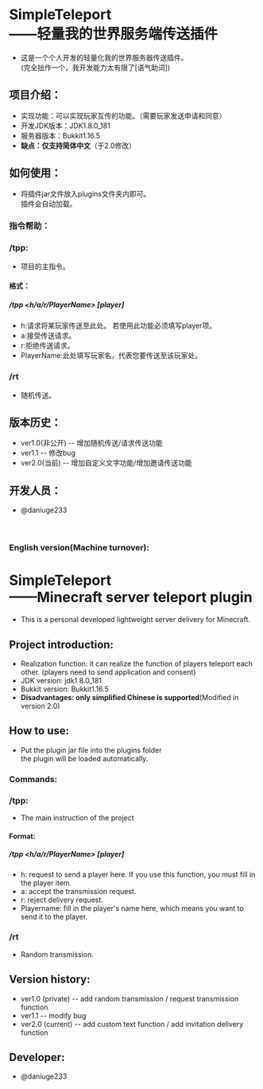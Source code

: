 # SimpleTeleport<br/>——轻量我的世界服务端传送插件

- 这是一个个人开发的轻量化我的世界服务器传送插件。<br/>(完全拙作一个，我开发能力太有限了[语气助词])
## 项目介绍：
- 实现功能：可以实现玩家互传的功能。（需要玩家发送申请和同意）
- 开发JDK版本：JDK1.8.0_181
- 服务器版本：Bukkit1.16.5
- __缺点：仅支持简体中文__（于2.0修改）
## 如何使用：
- 将插件jar文件放入plugins文件夹内即可。<br/>插件会自动加载。
### 指令帮助：</br>
### /tpp:
- 项目的主指令。<br/>
#### 格式：
##### /tpp <h/a/r/PlayerName> [player]<br/>
- h:请求将某玩家传送至此处。 若使用此功能必须填写player项。<br/>
- a:接受传送请求。<br/>
- r:拒绝传送请求。<br/>
- PlayerName:此处填写玩家名，代表您要传送至该玩家处。
### /rt
- 随机传送。<br/>
## 版本历史：
- ver1.0(非公开) -- 增加随机传送/请求传送功能
- ver1.1 -- 修改bug
- ver2.0(当前) -- 增加自定义文字功能/增加邀请传送功能
## 开发人员：
- @daniuge233
<br/><br/><br/>

### English version(Machine turnover):
# SimpleTeleport <br/> ——Minecraft server teleport plugin
- This is a personal developed lightweight server delivery for Minecraft.
## Project introduction:
- Realization function: it can realize the function of players teleport each other. (players need to send application and consent)
- JDK version: jdk1 8.0_181
- Bukkit version: Bukkit1.16.5
- __Disadvantages: only simplified Chinese is supported__(Modified in version 2.0)
## How to use:
- Put the plugin jar file into the plugins folder<br/> the plugin will be loaded automatically.
### Commands:</br>
### /tpp:
- The main instruction of the project<br/>
#### Format:
##### /tpp <h/a/r/PlayerName> [player]
- h: request to send a player here. If you use this function, you must fill in the player item. 
- a: accept the transmission request.
- r: reject delivery request.
- Playername: fill in the player's name here, which means you want to send it to the player.

### /rt
- Random transmission.
## Version history:
- ver1.0 (private) -- add random transmission / request transmission function
- ver1.1 -- modify bug
- ver2.0 (current) -- add custom text function / add invitation delivery function
## Developer:
- @daniuge233
